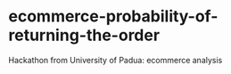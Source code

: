 # ecommerce-probability-of-returning-the-order
Hackathon from University of Padua: ecommerce analysis
